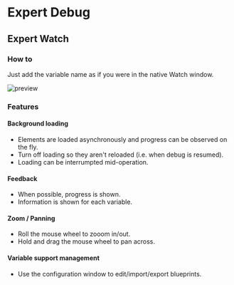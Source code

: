 ﻿# Expert Debug

## Expert Watch

### How to

Just add the variable name as if you were in the native Watch window.

![preview](https://github.com/txiribimakula/expert-debug/blob/master/.github/eddemo.gif)

### Features
#### Background loading
* Elements are loaded asynchronously and progress can be observed on the fly.
* Turn off loading so they aren't reloaded (i.e. when debug is resumed).
* Loading can be interrumpted mid-operation.

#### Feedback
* When possible, progress is shown.
* Information is shown for each variable.

#### Zoom / Panning
* Roll the mouse wheel to zooom in/out.
* Hold and drag the mouse wheel to pan across.

#### Variable support management
* Use the configuration window to edit/import/export blueprints.
